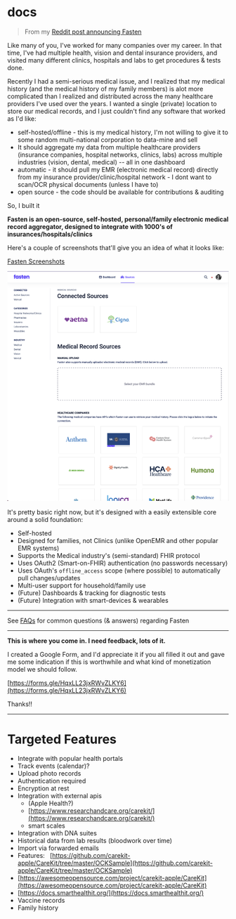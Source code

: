 # docs

> From my [Reddit post announcing Fasten](https://www.reddit.com/r/selfhosted/comments/xj9rx7/introducing_fasten_a_selfhosted_personal/)

Like many of you, I've worked for many companies over my career. 
In that time, I've had multiple health, vision and dental insurance providers, and visited many different clinics, hospitals and labs to get procedures & tests done.

Recently I had a semi-serious medical issue, and I realized that my medical history (and the medical history of my family members) is alot more complicated than I realized and distributed across the many healthcare providers I've used over the years. I wanted a single (private) location to store our medical records, and I just couldn't find any software that worked as I'd like:

- self-hosted/offline - this is my medical history, I'm not willing to give it to some random multi-national corporation to data-mine and sell
- It should aggregate my data from multiple healthcare providers (insurance companies, hospital networks, clinics, labs) across multiple industries (vision, dental, medical) -- all in one dashboard
- automatic - it should pull my EMR (electronic medical record) directly from my insurance provider/clinic/hospital network - I dont want to scan/OCR physical documents (unless I have to)
- open source - the code should be available for contributions & auditing

So, I built it

**Fasten is an open-source, self-hosted, personal/family electronic medical record aggregator, designed to integrate with 1000's of insurances/hospitals/clinics**

Here's a couple of screenshots that'll give you an idea of what it looks like:

[Fasten Screenshots](https://imgur.com/a/vfgojBD)

![](./img/screenshots/2.connect.png)



It's pretty basic right now, but it's designed with a easily extensible core around a solid foundation:

- Self-hosted
- Designed for families, not Clinics (unlike OpenEMR and other popular EMR systems)
- Supports the Medical industry's (semi-standard) FHIR protocol 
- Uses OAuth2 (Smart-on-FHIR) authentication (no passwords necessary)
- Uses OAuth's `offline_access` scope (where possible) to automatically pull changes/updates
- Multi-user support for household/family use
- (Future) Dashboards & tracking for diagnostic tests
- (Future) Integration with smart-devices & wearables

---

See [FAQs](./FAQs.md) for common questions (& answers) regarding Fasten

---

**This is where you come in. I need feedback, lots of it.**

I created a Google Form, and I'd appreciate it if you all filled it out and gave me some indication if this is worthwhile and what kind of monetization model we should follow. 

[https://forms.gle/HqxLL23jxRWvZLKY6](https://forms.gle/HqxLL23jxRWvZLKY6)


Thanks!!


---



# Targeted Features
- Integrate with popular health portals
- Track events (calendar)?
- Upload photo records
- Authentication required
- Encryption at rest
- Integration with external apis 
	- (Apple Health?) 
	- [https://www.researchandcare.org/carekit/](https://www.researchandcare.org/carekit/)
	- smart scales
- Integration with DNA suites
- Historical data from lab results (bloodwork over time)
- Import via forwarded emails
- Features:   [https://github.com/carekit-apple/CareKit/tree/master/OCKSample](https://github.com/carekit-apple/CareKit/tree/master/OCKSample)
- [https://awesomeopensource.com/project/carekit-apple/CareKit](https://awesomeopensource.com/project/carekit-apple/CareKit)
- [https://docs.smarthealthit.org/](https://docs.smarthealthit.org/)
- Vaccine records
- Family history
